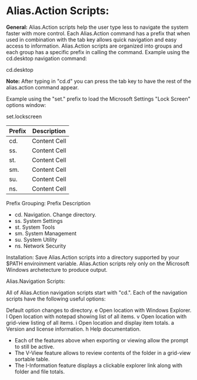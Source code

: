 # Alias.Action Scripts:

**General:**
Alias.Action scripts help the user type less to navigate the system faster with more control. Each Alias.Action command has a prefix that when used in combination with the tab key allows quick navigation and easy access to information. Alias.Action scripts are organized into groups and each group has a specific prefix in calling the command. Example using the cd.desktop navigation command:

cd.desktop

**Note:** After typing in "cd.d" you can press the tab key to have the rest of the alias.action command appear.

Example using the "set." prefix to load the Microsoft Settings "Lock Screen" options window:

set.lockscreen

| Prefix  | Description |
| ------------- | ------------- |
|   cd.  | Content Cell  |
|   ss.  | Content Cell  |
|   st.  | Content Cell  |
|   sm.  | Content Cell  |
|   su.  | Content Cell  |
|   ns.  | Content Cell  |

Prefix Grouping:
Prefix       Description

- cd.          Navigation. Change directory.
- ss.          System Settings
- st.          System Tools
- sm.          System Management
- su.          System Utility
- ns.          Network Security

Installation:
Save Alias.Action scripts into a directory supported by your $PATH enviroinment variable. Alias.Action scripts rely only on the Microsoft Windows archetecture to produce output.


Alias.Navigation Scripts:

All of Alias.Action navigation scripts start with "cd.". Each of the navigation scripts have the following useful options:

Default option changes to directory.
e      Open location with Windows Explorer.
l      Open location with notepad showing list of all items.
v      Open location with grid-view listing of all items.
i      Open location and display item totals.
a      Version and license information.
h      Help documentation.

- Each of the features above when exporting or viewing allow the prompt to still be active.
- The V-View feature allows to review contents of the folder in a grid-view sortable table.
- The I-Information feature displays a clickable explorer link along with folder and file totals.
